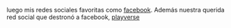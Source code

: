 luego mis redes sociales favoritas
como [facebook](https://es-la.facebook.com/). Además nuestra querida red social que destronó a facebook, [playverse](https://social-network-8a6da.web.app/)